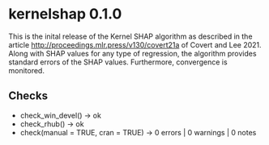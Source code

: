 # kernelshap 0.1.0

This is the inital release of the Kernel SHAP algorithm as described in the article
http://proceedings.mlr.press/v130/covert21a of Covert and Lee 2021. Along with SHAP values for any type of regression, the algorithm provides standard errors of the SHAP values. Furthermore, convergence is monitored.

## Checks

- check_win_devel() -> ok
- check_rhub() -> ok
- check(manual = TRUE, cran = TRUE) -> 0 errors | 0 warnings | 0 notes